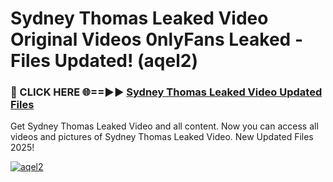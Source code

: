 # Sydney Thomas Leaked Video Original Videos 0nlyFans Leaked - Files Updated! (aqel2)

<h3>🔴 CLICK HERE 🌐==►► <a href="https://tinyurl.com/ms9xzufz" rel="nofollow">Sydney Thomas Leaked Video Updated Files</a></h3>

Get Sydney Thomas Leaked Video and all content. Now you can access all videos and pictures of Sydney Thomas Leaked Video. New Updated Files 2025!

[![aqel2](https://i.imgur.com/ppqm5kG.gif)](https://tinyurl.com/ms9xzufz)
